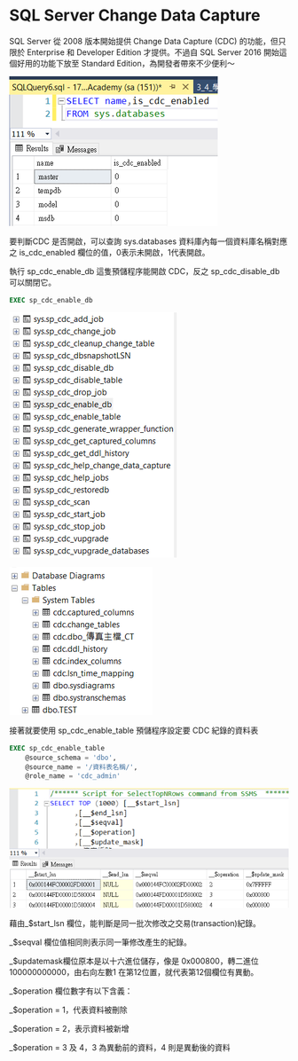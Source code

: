 # SQL Server Change Data Capture

SQL Server 從 2008 版本開始提供 Change Data Capture \(CDC\) 的功能，但只限於 Enterprise 和 Developer Edition 才提供。不過自 SQL Server 2016 開始這個好用的功能下放至 Standard Edition，為開發者帶來不少便利～

![](../.gitbook/assets/image%20%2820%29.png)

要判斷CDC 是否開啟，可以查詢 sys.databases 資料庫內每一個資料庫名稱對應之 is\_cdc\_enabled 欄位的值，0表示未開啟，1代表開啟。

執行 sp\_cdc\_enable\_db 這隻預儲程序能開啟 CDC，反之 sp\_cdc\_disable\_db 可以關閉它。

```sql
EXEC sp_cdc_enable_db 
```

![SQL Server &#x63D0;&#x4F9B; 20 &#x591A;&#x500B; CDC &#x76F8;&#x95DC;&#x7684;&#x7CFB;&#x7D71;&#x9810;&#x5132;&#x7A0B;&#x5E8F;](../.gitbook/assets/image%20%2819%29.png)

![&#x958B;&#x555F; CDC &#x5F8C;&#x53EF;&#x4EE5;&#x5728;&#x7CFB;&#x7D71;&#x8CC7;&#x6599;&#x8868;&#x5E95;&#x4E0B;&#x770B;&#x5230;&#x4E00;&#x7CFB;&#x5217; cdc &#x958B;&#x982D;&#x7684;&#x8CC7;&#x6599;&#x8868;](../.gitbook/assets/image%20%2818%29.png)

接著就要使用 sp\_cdc\_enable\_table 預儲程序設定要 CDC 紀錄的資料表

```sql
EXEC sp_cdc_enable_table
    @source_schema = 'dbo',
    @source_name = '/資料表名稱/',
    @role_name = 'cdc_admin'
```

![](../.gitbook/assets/image%20%2821%29.png)

藉由\_$start\_lsn 欄位，能判斷是同一批次修改之交易\(transaction\)紀錄。

 \_$seqval 欄位值相同則表示同一筆修改產生的紀錄。

 \_$updatemask欄位原本是以十六進位儲存，像是 0x000800，轉二進位100000000000，由右向左數1 在第12位置，就代表第12個欄位有異動。

\_$operation 欄位數字有以下含義：

\_$operation = 1，代表資料被刪除

 \_$operation = 2，表示資料被新增

\_$operation = 3 及 4，3 為異動前的資料，4 則是異動後的資料



